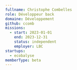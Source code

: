 ```yaml
---
fullname: Christophe Combelles
role: Développeur back
domaine: Développement
github: ccomb
missions:
  - start: 2023-01-01
    end: 2023-12-31
    status: independent
    employer: LBC
startups:
  - ecobalyse
memberType: beta
---
```


